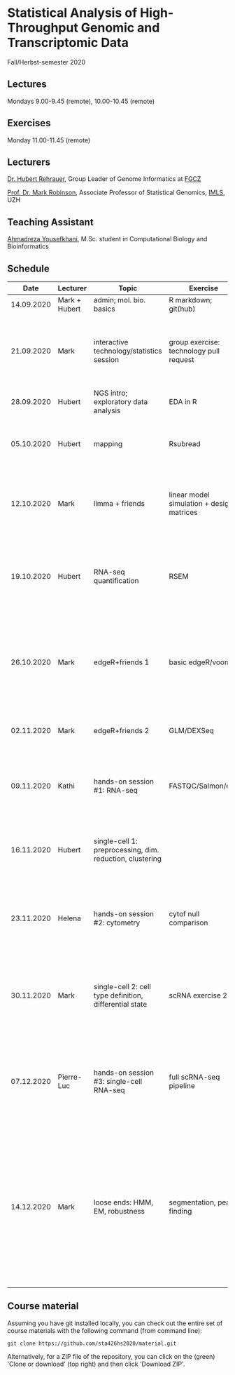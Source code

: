 # Statistical Analysis of High-Throughput Genomic and Transcriptomic Data
Fall/Herbst-semester 2020

## Lectures
Mondays 9.00-9.45 (remote), 10.00-10.45 (remote)

## Exercises
Monday 11.00-11.45 (remote)

## Lecturers

[Dr. Hubert Rehrauer](http://www.fgcz.ch/the-center/people/rehrauer.html), Group Leader of Genome Informatics at [FGCZ](http://www.fgcz.ch/)  

[Prof. Dr. Mark Robinson](https://robinsonlabuzh.github.io/), Associate Professor of Statistical Genomics, [IMLS](http://www.imls.uzh.ch/index.html), UZH  

## Teaching Assistant

[Ahmadreza Yousefkhani](https://ir.linkedin.com/in/ahmadreza-yousefkhani-3b2a99a8), M.Sc. student in Computational Biology and Bioinformatics  


## Schedule

| Date  | Lecturer | Topic | Exercise | JC1 | JC2 | Tutorial | 
| --- | --- | --- | --- | --- | --- | --- |
| 14.09.2020  | Mark + Hubert  | admin; mol. bio. basics | R markdown; git(hub) | <img width=100/> | <img width=100/> | <img width=100/> |
| 21.09.2020  | Mark | interactive technology/statistics session  | group exercise: technology pull request | | | Exploratory data analysis and visualization with ggplot2 and dplyr | 
| 28.09.2020  | Hubert | NGS intro; exploratory data analysis | EDA in R | | | PCA - concept and pitfalls | 
| 05.10.2020  | Hubert | mapping  | Rsubread | | | Linear regression, diagnostic plots and residual analysis | 
| 12.10.2020  | Mark | limma + friends | linear model simulation + design matrices | | | Linear regression, tests and confidence regions, F-value analysis | 
| 19.10.2020  | Hubert | RNA-seq quantification    | RSEM  | | | R-squared and model selection in linear models, Mallow Cp statistic, AIC, BIC criterion  | 
| 26.10.2020  | Mark | edgeR+friends 1 | basic edgeR/voom | [DUBStepR: correlation-based feature selection for clustering single-cell RNA sequencing data](https://www.biorxiv.org/content/10.1101/2020.10.07.330563v1.full.pdf) (TK, SS, TE) | [From expression footprints to causal pathways: contextualizing large signaling networks with CARNIVAL](https://www.nature.com/articles/s41540-019-0118-z) (DC, LM) | | 
| 02.11.2020  | Mark | edgeR+friends 2  | GLM/DEXSeq |[Redefining CpG islands using hidden Markov models](https://academic.oup.com/biostatistics/article/11/3/499/256898) (Zhiwei Dou, Huixin Jin, Peiying Cai)| [Causal Inference in Genetic Trio Studies](https://arxiv.org/abs/2002.09644) (ZS, GW, LN) | | 
| 09.11.2020  | Kathi | hands-on session #1: RNA-seq  | FASTQC/Salmon/etc. | [Statistical significance for genomewide studies](https://www.pnas.org/content/100/16/9440) (RA, HH) | [Identifying signaling genes in spatial single cell expression data](https://www.biorxiv.org/content/10.1101/2020.07.27.221465v2) (YM, KD, GJ) | | 
| 16.11.2020  | Hubert | single-cell 1: preprocessing, dim. reduction, clustering | | [Testing hypotheses about the microbiome using the linear decomposition model](https://www.biorxiv.org/content/10.1101/229831v3.full.pdf+html) (FS,BO,SA) | [Generalizing RNA velocity to transient cell states through dynamical modeling](https://www.nature.com/articles/s41587-020-0591-3?proof=t) (DP, EH) | | 
| 23.11.2020  | Helena | hands-on session #2: cytometry  | cytof null comparison | [Genome-wide detection of intervals of genetic heterogeneity associated with complex traits](https://academic.oup.com/bioinformatics/article/31/12/i240/216593) (Richard Affolter, Philip Hartout, Martin Emons) | [Empirical Bayes Analysis of a Microarray Experiment](https://www.tandfonline.com/doi/abs/10.1198/016214501753382129) (Jennifer Probst, Eljas Röllin, Lisa Herzog) | | 
| 30.11.2020  | Mark | single-cell 2: cell type definition, differential state  | scRNA exercise 2 | [A Bayesian mixture model for the analysis of allelic expression in single cells](https://doi.org/10.1038/s41467-019-13099-0) (Sneha-Sundar,SmaragdaDimitrakopoulou,marinapanteli) | [scMET: Bayesian modelling of DNA methylation heterogeneity at single-cell resolution](https://www.biorxiv.org/content/10.1101/2020.07.10.196816v2) (MW, RM, DW) | | 
| 07.12.2020  | Pierre-Luc | hands-on session #3: single-cell RNA-seq  | full scRNA-seq pipeline | [ScreenBEAM: a novel meta-analysis algorithm for functional genomics screens via Bayesian hierarchical   modeling](https://academic.oup.com/bioinformatics/article/32/2/260/1743949) (Leonor Schubert, Jonathan   Haab, Flavio Rump) | [Detection of differentially abundant cell subpopulations discriminates biological states in scRNA-seq data](https://www.biorxiv.org/content/10.1101/711929v3) (TE, RB, AB) | | 
| 14.12.2020  | Mark | loose ends: HMM, EM, robustness   | segmentation, peak finding | [NEBULA: a fast negative binomial mixed model for differential expression and co-expression analyses of large-scale multi-subject single-cell data](https://www.biorxiv.org/content/10.1101/2020.09.24.311662v1) (HML, SCD, SW) | [A test metric for assessing single-cell RNA-seq batch correction](https://www.nature.com/articles/s41592-018-0254-1) (Dimitri Schmid, Lola Kouroma, Jonas Bucher); [AUC-RF: A New Strategy for Genomic Profiling with Random Forest](https://www.karger.com/Article/Abstract/330778) (Jonas Meirer, Dominique Paul) | | 



## Course material

Assuming you have git installed locally, you can check out the entire set of course materials with the following command (from command line):
```
git clone https://github.com/sta426hs2020/material.git
```  
Alternatively, for a ZIP file of the repository, you can click on the (green) 'Clone or download' (top right) and then click 'Download ZIP'.

